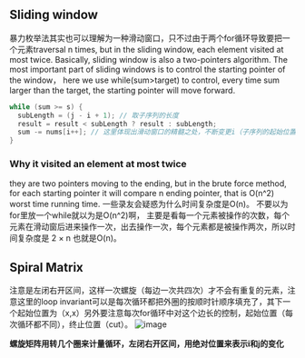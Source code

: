 ## Sliding window
暴力枚举法其实也可以理解为一种滑动窗口，只不过由于两个for循环导致要把一个元素traversal n times, but in the sliding window, each element visited at most twice.
Basically, sliding window is also a two-pointers algorithm. The most important part of sliding windows is to control the starting pointer of the window， here we use while(sum>target) to control, every time sum larger than
the target, the starting pointer will move forward.

```cpp
while (sum >= s) {
  subLength = (j - i + 1); // 取子序列的长度
  result = result < subLength ? result : subLength;
  sum -= nums[i++]; // 这里体现出滑动窗口的精髓之处，不断变更i（子序列的起始位置）
}
```

### Why it visited an element at most twice
they are two pointers moving to the ending, but in the brute force method, for each starting pointer it will compare n ending pointer, that is O(n^2) worst time running time.
一些录友会疑惑为什么时间复杂度是O(n)。
不要以为for里放一个while就以为是O(n^2)啊， 主要是看每一个元素被操作的次数，每个元素在滑动窗后进来操作一次，出去操作一次，每个元素都是被操作两次，所以时间复杂度是 2 × n 也就是O(n)。

## Spiral Matrix
注意是左闭右开区间，这样一次螺旋（每边一次共四次）才不会有重复的元素，注意这里的loop invariant可以是每次循环都把外圈的按顺时针顺序填充了，其下一个起始位置为（x,x）另外要注意每次for循环中对这个边长的控制，起始位置（每次循环都不同），终止位置（cut）。
![image](https://github.com/YunfanLing/YunfanLing.github.io/assets/102476857/95467f5c-0859-46a4-8e56-0389aae349c0)


**螺旋矩阵用转几个圈来计量循环，左闭右开区间，用绝对位置来表示i和j的变化**


